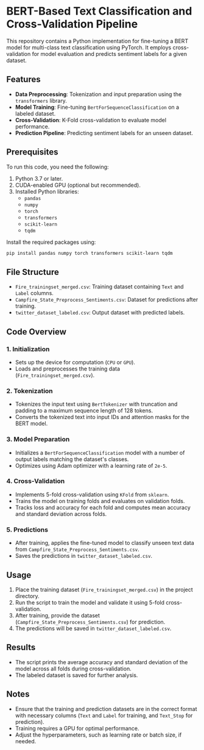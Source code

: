 # BERT-Based Text Classification and Cross-Validation Pipeline

This repository contains a Python implementation for fine-tuning a BERT model for multi-class text classification using PyTorch. It employs cross-validation for model evaluation and predicts sentiment labels for a given dataset.

## Features
- **Data Preprocessing**: Tokenization and input preparation using the `transformers` library.
- **Model Training**: Fine-tuning `BertForSequenceClassification` on a labeled dataset.
- **Cross-Validation**: K-Fold cross-validation to evaluate model performance.
- **Prediction Pipeline**: Predicting sentiment labels for an unseen dataset.

## Prerequisites

To run this code, you need the following:

1. Python 3.7 or later.
2. CUDA-enabled GPU (optional but recommended).
3. Installed Python libraries:
    - `pandas`
    - `numpy`
    - `torch`
    - `transformers`
    - `scikit-learn`
    - `tqdm`

Install the required packages using:

```bash
pip install pandas numpy torch transformers scikit-learn tqdm
```
## File Structure

- `Fire_trainingset_merged.csv`: Training dataset containing `Text` and `Label` columns.
- `Campfire_State_Preprocess_Sentiments.csv`: Dataset for predictions after training.
- `twitter_dataset_labeled.csv`: Output dataset with predicted labels.

## Code Overview

### 1. Initialization
- Sets up the device for computation (`CPU` or `GPU`).
- Loads and preprocesses the training data (`Fire_trainingset_merged.csv`).

### 2. Tokenization
- Tokenizes the input text using `BertTokenizer` with truncation and padding to a maximum sequence length of 128 tokens.
- Converts the tokenized text into input IDs and attention masks for the BERT model.

### 3. Model Preparation
- Initializes a `BertForSequenceClassification` model with a number of output labels matching the dataset's classes.
- Optimizes using Adam optimizer with a learning rate of `2e-5`.

### 4. Cross-Validation
- Implements 5-fold cross-validation using `KFold` from `sklearn`.
- Trains the model on training folds and evaluates on validation folds.
- Tracks loss and accuracy for each fold and computes mean accuracy and standard deviation across folds.

### 5. Predictions
- After training, applies the fine-tuned model to classify unseen text data from `Campfire_State_Preprocess_Sentiments.csv`.
- Saves the predictions in `twitter_dataset_labeled.csv`.

## Usage

1. Place the training dataset (`Fire_trainingset_merged.csv`) in the project directory.
2. Run the script to train the model and validate it using 5-fold cross-validation.
3. After training, provide the dataset (`Campfire_State_Preprocess_Sentiments.csv`) for prediction.
4. The predictions will be saved in `twitter_dataset_labeled.csv`.

## Results
- The script prints the average accuracy and standard deviation of the model across all folds during cross-validation.
- The labeled dataset is saved for further analysis.

## Notes
- Ensure that the training and prediction datasets are in the correct format with necessary columns (`Text` and `Label` for training, and `Text_Stop` for prediction).
- Training requires a GPU for optimal performance.
- Adjust the hyperparameters, such as learning rate or batch size, if needed.

